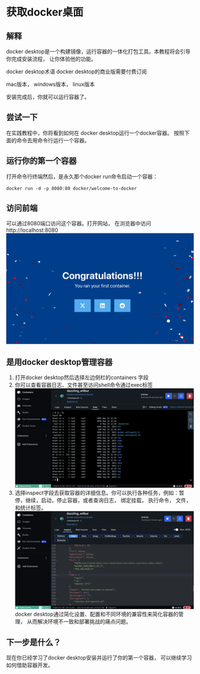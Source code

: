 # 获取docker桌面

## 解释

docker desktop是一个构建镜像，运行容器的一体化打包工具。本教程将会引导你完成安装流程， 让你体验他的功能。

docker desktop术语
docker desktop的商业版需要付费订阅

mac版本， windows版本， linux版本

安装完成后，你就可以运行容器了。

## 尝试一下

在实践教程中，你将看到如何在 docker desktop运行一个docker容器。 按照下面的命令去用命令行运行一个容器。

## 运行你的第一个容器

打开命令行终端然后，是永久那个docker run命令启动一个容器：

```docker
docker run -d -p 8080:80 docker/welcome-to-docker
```

## 访问前端

可以通过8080端口访问这个容器。打开网站， 在浏览器中访问http://localhost:8080
![](image.png)

## 是用docker desktop管理容器

1. 打开docker desktop然后选择左边侧栏的containers 字段
2. 你可以查看容器日志、文件甚至访问shell命令通过exec标签
![alt text](image-1.png)
3. 选择inspect字段去获取容器的详细信息。你可以执行各种任务，例如：暂停，继续，启动，停止容器，或者查询日志， 绑定挂载， 执行命令， 文件，和统计标签。
![](image-2.png)
docker desktop通过简化设置、配置和不同环境的兼容性来简化容器的管理， 从而解决环境不一致和部署挑战的痛点问题。

## 下一步是什么？

现在你已经学习了docker desktop安装并运行了你的第一个容器， 可以继续学习如何借助容器开发。